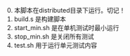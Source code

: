 0. 本脚本在distributed目录下运行。切记！
1. build.s 是构建脚本
2. start_min.sh 是在单机测试时最小运行
3. stop_min.sh 是关闭所有测试
3. test.sh 用于运行单元测试内容
